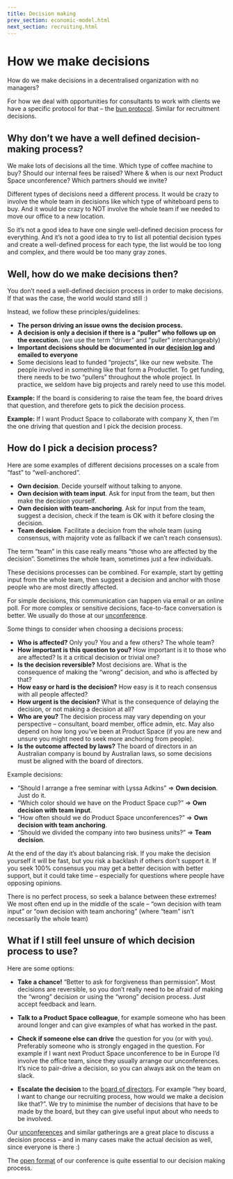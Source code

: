 ```yaml
---
title: Decision making
prev_section: economic-model.html
next_section: recruiting.html
---
```


How we make decisions
=====================

How do we make decisions in a decentralised organization with no managers?

For how we deal with opportunities for consultants to work with clients we have a specific protocol for that – the [bun protocol](bun-protocol.html). Similar for recruitment decisions.

Why don’t we have a well defined decision-making process?
---------------------------------------------------------

We make lots of decisions all the time. Which type of coffee machine to buy? Should our internal fees be raised? Where & when is our next Product Space unconference? Which partners should we invite?

Different types of decisions need a different process. It would be crazy to involve the whole team in decisions like which type of whiteboard pens to buy. And it would be crazy to NOT involve the whole team if we needed to move our office to a new location.

So it’s not a good idea to have one single well-defined decision process for everything. And it’s not a good idea to try to list all potential decision types and create a well-defined process for each type, the list would be too long and complex, and there would be too many gray zones.

Well, how do we make decisions then?
------------------------------------

You don’t need a well-defined decision process in order to make decisions. If that was the case, the world would stand still :)

Instead, we follow these principles/guidelines:

-   **The person driving an issue owns the decision process.**
-   **A decision is only a decision if there is a “puller” who follows up on the execution.** (we use the term "driver" and "puller" interchangeably)
-   **Important decisions should be documented in our [decision log](dashboard.html) and emailed to everyone**
-   Some decisions lead to funded “projects”, like our new website. The people involved in something like that form a Productlet. To get funding, there needs to be two “pullers” throughout the whole project. In practice, we seldom have big projects and rarely need to use this model.

**Example:** If the board is considering to raise the team fee, the board drives that question, and therefore gets to pick the decision process.

**Example:** If I want Product Space to collaborate with company X, then I’m the one driving that question and I pick the decision process.


How do I pick a decision process?
---------------------------------

Here are some examples of different decisions processes on a scale from “fast” to “well-anchored”.

-   **Own decision**. Decide yourself without talking to anyone.
-   **Own decision with team input**. Ask for input from the team, but then make the decision yourself.
-   **Own decision with team-anchoring**. Ask for input from the team, suggest a decision, check if the team is OK with it before closing the decision.
-   **Team decision**. Facilitate a decision from the whole team (using consensus, with majority vote as fallback if we can’t reach consensus).

The term “team” in this case really means “those who are affected by the decision”. Sometimes the whole team, sometimes just a few individuals.

These decisions processes can be combined. For example, start by getting input from the whole team, then suggest a decision and anchor with those people who are most directly affected.

For simple decisions, this communication can happen via email or an online poll. For more complex or sensitive decisions, face-to-face conversation is better. We usually do those at our [unconference](unconference.html).

Some things to consider when choosing a decisions process:

-   **Who is affected?** Only you? You and a few others? The whole team?
-   **How important is this question to you?** How important is it to those who are affected? Is it a critical decision or trivial one?
-   **Is the decision reversible?** Most decisions are. What is the consequence of making the “wrong” decision, and who is affected by that?
-   **How easy or hard is the decision?** How easy is it to reach consensus with all people affected?
-   **How urgent is the decision?** What is the consequence of delaying the decision, or not making a decision at all?
-   **Who are you?** The decision process may vary depending on your perspective – consultant, board member, office admin, etc. May also depend on how long you’ve been at Product Space (if you are new and unsure you might need to seek more anchoring from people).
-   **Is the outcome affected by laws?** The board of directors in an Australian company is bound by Australian laws, so some decisions must be aligned with the board of directors.

Example decisions:

-   “Should I arrange a free seminar with Lyssa Adkins” =&gt; **Own decision**. Just do it.
-   “Which color should we have on the Product Space cup?” =&gt; **Own decision with team input**.
-   “How often should we do Product Space unconferences?” =&gt; **Own decision with team anchoring**.
-   “Should we divided the company into two business units?” =&gt; **Team decision**.

At the end of the day it’s about balancing risk. If you make the decision yourself it will be fast, but you risk a backlash if others don’t support it. If you seek 100% consensus you may get a better decision with better support, but it could take time – especially for questions where people have opposing opinions.

There is no perfect process, so seek a balance between these extremes! We most often end up in the middle of the scale – “own decision with team input” or “own decision with team anchoring” (where “team” isn’t necessarily the whole team)

What if I still feel unsure of which decision process to use?
-------------------------------------------------------------

Here are some options:

-   **Take a chance!** “Better to ask for forgiveness than permission”. Most decisions are reversible, so you don’t really need to be afraid of making the “wrong” decision or using the “wrong” decision process. Just accept feedback and learn.
-   **Talk to a Product Space colleague**, for example someone who has been around longer and can give examples of what has worked in the past.
-   **Check if someone else can drive** the question for you (or with you). Preferably someone who is strongly engaged in the question. For example if I want next Product Space unconference to be in Europe I’d involve the office team, since they usually arrange our unconferences. It’s nice to pair-drive a decision, so you can always ask on the team on slack.

-   **Escalate the decision** to the [board of directors](board.html). For example “hey board, I want to change our recruiting process, how would we make a decision like that?”. We try to minimise the number of decisions that have to be made by the board, but they can give useful input about who needs to be involved.

Our [unconferences](unconference.html) and similar gatherings are a great place to discuss a decision process – and in many cases make the actual decision as well, since everyone is there :)

The [open format](unconference.html) of our conference is quite essential to our decision making process.
